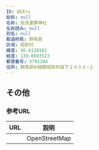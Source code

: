 ```yaml
---
ID: QGXru
総称: null
名称: 安具里夢神社
名称読み: null
別名: null
都道府県: 群馬県
区域: 昭和村
緯度: 36.6128182
経度: 139.0693523
郵便番号: 3791204
住所: 群馬県利根郡昭和村森下２４０６−２
---
```


## その他

### 参考URL

| URL | 説明          |
| --- | ------------- |
|     | OpenStreetMap |
